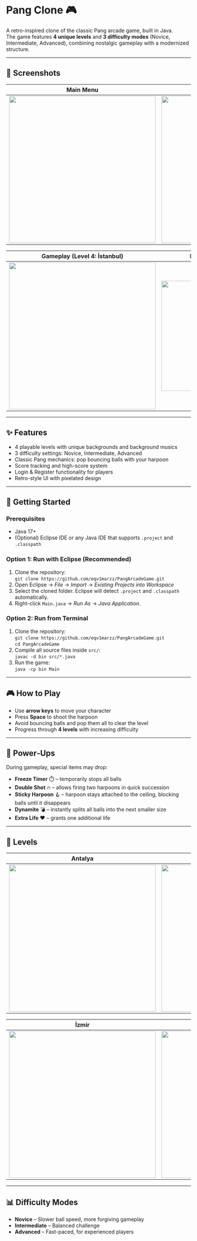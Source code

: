 # Pang Clone 🎮
A retro-inspired clone of the classic Pang arcade game, built in Java.  
The game features **4 unique levels** and **3 difficulty modes** (Novice, Intermediate, Advanced), combining nostalgic gameplay with a modernized structure.

---

## 📸 Screenshots

| Main Menu | Gameplay (Level 1: Antalya) |
|-----------|------------------------------|
| <img src="https://github.com/user-attachments/assets/8781943c-1aac-425b-a6d4-24e74ad656aa" width="400"/> | <img src="https://github.com/user-attachments/assets/1c05eec5-c1a9-4e38-8bc1-789b7db9b82d" width="400"/> |

| Gameplay (Level 4: İstanbul) | High Score Screen |
|-------------------------------|-------------------|
| <img src="https://github.com/user-attachments/assets/27679e25-6380-4243-bb39-21cb6fdcc94d" width="400"/> | <img src="https://github.com/user-attachments/assets/6141104a-62d6-4a42-ab20-8c7a3b12cea2" width="300"/> |

---

## ✨ Features
- 4 playable levels with unique backgrounds and background musics  
- 3 difficulty settings: Novice, Intermediate, Advanced  
- Classic Pang mechanics: pop bouncing balls with your harpoon  
- Score tracking and high-score system  
- Login & Register functionality for players  
- Retro-style UI with pixelated design  

---

## 🚀 Getting Started

### Prerequisites
- Java 17+  
- (Optional) Eclipse IDE or any Java IDE that supports `.project` and `.classpath`  

### Option 1: Run with Eclipse (Recommended)
1. Clone the repository:  
   `git clone https://github.com/eqv1marzz/PangArcadeGame.git`  
2. Open Eclipse → *File* → *Import* → *Existing Projects into Workspace*  
3. Select the cloned folder. Eclipse will detect `.project` and `.classpath` automatically.  
4. Right-click `Main.java` → *Run As* → *Java Application*.  

### Option 2: Run from Terminal
1. Clone the repository:  
   `git clone https://github.com/eqv1marzz/PangArcadeGame.git`  
   `cd PangArcadeGame`  
2. Compile all source files inside `src/`:  
   `javac -d bin src/*.java`  
3. Run the game:  
   `java -cp bin Main`  

---

## 🎮 How to Play
- Use **arrow keys** to move your character  
- Press **Space** to shoot the harpoon  
- Avoid bouncing balls and pop them all to clear the level  
- Progress through **4 levels** with increasing difficulty  

---

## 🎁 Power‑Ups
During gameplay, special items may drop:  
- **Freeze Timer** ⏱️ – temporarily stops all balls  
- **Double Shot** 🔥 – allows firing two harpoons in quick succession  
- **Sticky Harpoon** 🪝 – harpoon stays attached to the ceiling, blocking balls until it disappears  
- **Dynamite** 💣 – instantly splits all balls into the next smaller size  
- **Extra Life** ❤️ – grants one additional life  

---

## 📂 Levels

| Antalya | Ankara |
|---------|--------|
| <img src="https://github.com/user-attachments/assets/797df45f-2249-49a8-9826-4cc44e5b2b38" width="400"/> | <img src="https://github.com/user-attachments/assets/839d0582-32e8-4c43-98cd-e19ce46c8ec4" width="400"/> |

| İzmir | İstanbul |
|-------|----------|
| <img src="https://github.com/user-attachments/assets/528e5298-7a87-4f12-ba1a-22cd9e13dc91" width="400"/> | <img src="https://github.com/user-attachments/assets/c7250b51-f1f2-40f6-90c1-e3906b002625" width="400"/> |

---

## 📊 Difficulty Modes
- **Novice** – Slower ball speed, more forgiving gameplay  
- **Intermediate** – Balanced challenge  
- **Advanced** – Fast-paced, for experienced players  
